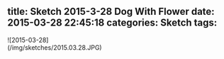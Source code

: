 title: Sketch 2015-3-28 Dog With Flower
date: 2015-03-28 22:45:18
categories: Sketch
tags:
---
<div style="max-width:300px">![2015-03-28](/img/sketches/2015.03.28.JPG)</div>
